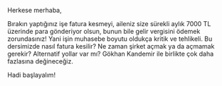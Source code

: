 Herkese merhaba,

Bırakın yaptığınız işe fatura kesmeyi, aileniz size sürekli aylık 7000 TL üzerinde para gönderiyor olsun, bunun bile gelir vergisini ödemek zorundasınız! Yani işin muhasebe boyutu oldukça kritik ve tehlikeli. Bu dersimizde nasıl fatura kesilir? Ne zaman şirket açmak ya da açmamak gerekir? Alternatif yollar var mı? Gökhan Kandemir ile birlikte çok daha fazlasına değineceğiz.

Hadi başlayalım!
